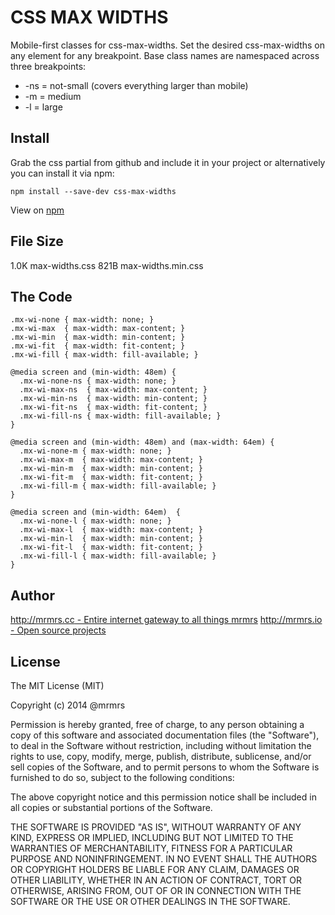 # CSS MAX WIDTHS

  Mobile-first classes for css-max-widths.
  Set the desired css-max-widths on any element for any breakpoint.
  Base class names are namespaced across three breakpoints:

*  -ns = not-small (covers everything larger than mobile)
*  -m  = medium
*  -l  = large

## Install
Grab the css partial from github and include it in your project or alternatively
you can install it via npm:
```
npm install --save-dev css-max-widths
```
View on [npm](https://www.npmjs.org/package/css-max-widths)


## File Size

1.0K max-widths.css
821B max-widths.min.css

## The Code
```
.mx-wi-none { max-width: none; }
.mx-wi-max  { max-width: max-content; }
.mx-wi-min  { max-width: min-content; }
.mx-wi-fit  { max-width: fit-content; }
.mx-wi-fill { max-width: fill-available; }

@media screen and (min-width: 48em) {
  .mx-wi-none-ns { max-width: none; }
  .mx-wi-max-ns  { max-width: max-content; }
  .mx-wi-min-ns  { max-width: min-content; }
  .mx-wi-fit-ns  { max-width: fit-content; }
  .mx-wi-fill-ns { max-width: fill-available; }
}

@media screen and (min-width: 48em) and (max-width: 64em) {
  .mx-wi-none-m { max-width: none; }
  .mx-wi-max-m  { max-width: max-content; }
  .mx-wi-min-m  { max-width: min-content; }
  .mx-wi-fit-m  { max-width: fit-content; }
  .mx-wi-fill-m { max-width: fill-available; }
}

@media screen and (min-width: 64em)  {
  .mx-wi-none-l { max-width: none; }
  .mx-wi-max-l  { max-width: max-content; }
  .mx-wi-min-l  { max-width: min-content; }
  .mx-wi-fit-l  { max-width: fit-content; }
  .mx-wi-fill-l { max-width: fill-available; }
}

```

## Author

[http://mrmrs.cc - Entire internet gateway to all things mrmrs](http://mrmrs.cc)
[http://mrmrs.io - Open source projects](http://mrmrs.io)

## License

The MIT License (MIT)

Copyright (c) 2014 @mrmrs

Permission is hereby granted, free of charge, to any person obtaining a copy
of this software and associated documentation files (the "Software"), to deal
in the Software without restriction, including without limitation the rights
to use, copy, modify, merge, publish, distribute, sublicense, and/or sell
copies of the Software, and to permit persons to whom the Software is
furnished to do so, subject to the following conditions:

The above copyright notice and this permission notice shall be included in
all copies or substantial portions of the Software.

THE SOFTWARE IS PROVIDED "AS IS", WITHOUT WARRANTY OF ANY KIND, EXPRESS OR
IMPLIED, INCLUDING BUT NOT LIMITED TO THE WARRANTIES OF MERCHANTABILITY,
FITNESS FOR A PARTICULAR PURPOSE AND NONINFRINGEMENT. IN NO EVENT SHALL THE
AUTHORS OR COPYRIGHT HOLDERS BE LIABLE FOR ANY CLAIM, DAMAGES OR OTHER
LIABILITY, WHETHER IN AN ACTION OF CONTRACT, TORT OR OTHERWISE, ARISING FROM,
OUT OF OR IN CONNECTION WITH THE SOFTWARE OR THE USE OR OTHER DEALINGS IN
THE SOFTWARE.

